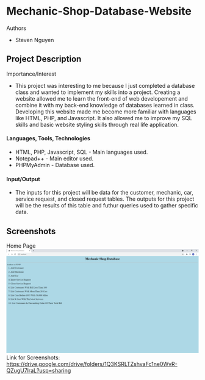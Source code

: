# Mechanic-Shop-Database-Website

Authors
- Steven Nguyen

## Project Description
Importance/Interest
- This project was interesting to me because I just completed a database class and wanted to implement my skills into a project. Creating a website allowed me to learn the front-end of web developement and combine it with my back-end knowledge of databases learned in class. Developing this website made me become more familiar with languages like HTML, PHP, and Javascript. It also allowed me to improve my SQL skills and basic website styling skills through real life application. 
#### Languages, Tools, Technologies 
- HTML, PHP, Javascript, SQL - Main languages used.  
- Notepad++ - Main editor used.
- PHPMyAdmin - Database used.
#### Input/Output
 - The inputs for this project will be data for the customer, mechanic, car, service request, and closed request tables. The outputs for this project will be the results of this table and futhur queries used to gather specific data. 
 ## Screenshots
Home Page
![Home Page](https://github.com/steven-nguyen22/Mechanic-Shop-Database-Website/blob/main/images/home%20page.PNG)
 Link for Screenshots: https://drive.google.com/drive/folders/1Q3KSRLTZshvaFc1ne0WvR-QZugU7lraL?usp=sharing
